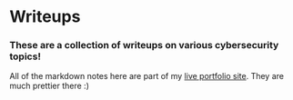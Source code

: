 # Writeups
### These are a collection of writeups on various cybersecurity topics!
All of the markdown notes here are part of my [live portfolio site](https://trshpuppy.github.io/portfolio/writeups). They are much prettier there :)
